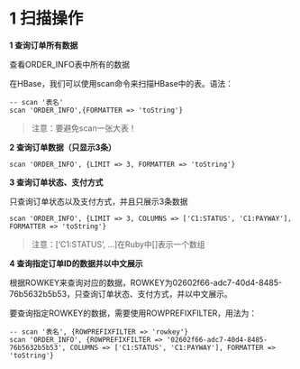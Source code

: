 # 1 扫描操作

**1 查询订单所有数据**

查看ORDER_INFO表中所有的数据

在HBase，我们可以使用scan命令来扫描HBase中的表。语法：
``` 
-- scan '表名'
scan 'ORDER_INFO',{FORMATTER => 'toString'}
```

> 注意：要避免scan一张大表！

**2 查询订单数据（只显示3条）**
``` 
scan 'ORDER_INFO', {LIMIT => 3, FORMATTER => 'toString'}
```

**3 查询订单状态、支付方式**

只查询订单状态以及支付方式，并且只展示3条数据
``` 
scan 'ORDER_INFO', {LIMIT => 3, COLUMNS => ['C1:STATUS', 'C1:PAYWAY'], FORMATTER => 'toString'}
```
> 注意：[‘C1:STATUS’, …]在Ruby中[]表示一个数组

**4 查询指定订单ID的数据并以中文展示**

根据ROWKEY来查询对应的数据，ROWKEY为02602f66-adc7-40d4-8485-76b5632b5b53，只查询订单状态、支付方式，并以中文展示。

要查询指定ROWKEY的数据，需要使用ROWPREFIXFILTER，用法为：
``` 
-- scan '表名', {ROWPREFIXFILTER => 'rowkey'}
scan 'ORDER_INFO', {ROWPREFIXFILTER => '02602f66-adc7-40d4-8485-76b5632b5b53', COLUMNS => ['C1:STATUS', 'C1:PAYWAY'], FORMATTER => 'toString'}
```
